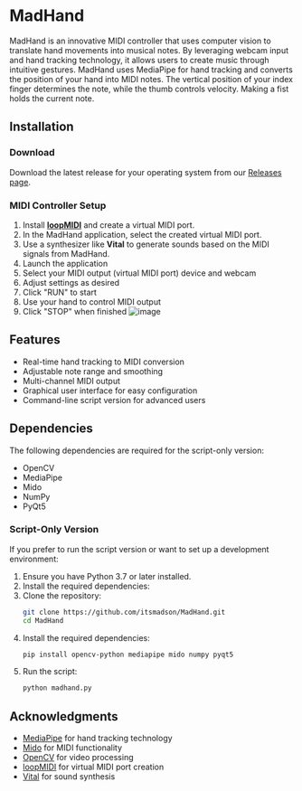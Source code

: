 # MadHand
MadHand is an innovative MIDI controller that uses computer vision to translate hand movements into musical notes. By leveraging webcam input and hand tracking technology, it allows users to create music through intuitive gestures.
MadHand uses MediaPipe for hand tracking and converts the position of your hand into MIDI notes. The vertical position of your index finger determines the note, while the thumb controls velocity. Making a fist holds the current note.


## Installation

### Download
Download the latest release for your operating system from our [Releases page](https://github.com/yourusername/madhand/releases).

### MIDI Controller Setup
1. Install [**loopMIDI**](https://www.tobias-erichsen.de/software/loopmidi.html) and create a virtual MIDI port.
2. In the MadHand application, select the created virtual MIDI port.
3. Use a synthesizer like **Vital** to generate sounds based on the MIDI signals from MadHand.
4. Launch the application
2. Select your MIDI output (virtual MIDI port) device and webcam
3. Adjust settings as desired
4. Click "RUN" to start
5. Use your hand to control MIDI output
6. Click "STOP" when finished
![image](https://github.com/user-attachments/assets/de9b9717-0c53-4424-b1b1-bc4a8ce3098e)

## Features
- Real-time hand tracking to MIDI conversion
- Adjustable note range and smoothing
- Multi-channel MIDI output
- Graphical user interface for easy configuration
- Command-line script version for advanced users

## Dependencies
The following dependencies are required for the script-only version:
- OpenCV
- MediaPipe
- Mido
- NumPy
- PyQt5


### Script-Only Version
If you prefer to run the script version or want to set up a development environment:

1. Ensure you have Python 3.7 or later installed.
2. Install the required dependencies:
3. Clone the repository:
    ```sh
    git clone https://github.com/itsmadson/MadHand.git
    cd MadHand
    ```
4. Install the required dependencies:
    ```sh
    pip install opencv-python mediapipe mido numpy pyqt5
    ```
5. Run the script:
    ```sh
    python madhand.py
    ```

## Acknowledgments

- [MediaPipe](https://mediapipe.dev/) for hand tracking technology
- [Mido](https://mido.readthedocs.io/) for MIDI functionality
- [OpenCV](https://opencv.org/) for video processing
- [loopMIDI](https://www.tobias-erichsen.de/software/loopmidi.html) for virtual MIDI port creation
- [Vital](https://vital.audio/) for sound synthesis



